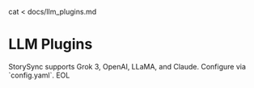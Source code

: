 cat <<EOL > docs/llm_plugins.md
# LLM Plugins

StorySync supports Grok 3, OpenAI, LLaMA, and Claude. Configure via \`config.yaml\`.
EOL